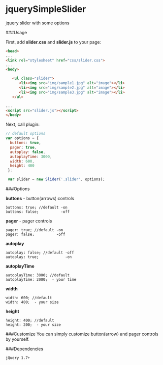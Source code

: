 # jquerySimpleSlider
jquery slider with some options

###Usage

First, add **slider.css** and **slider.js** to your page:

```html
<head>
...
<link rel="stylesheet" href="css/slider.css">
...
<body>

   <ul class="slider">
      <li><img src="img/sample1.jpg" alt="image"></li>
      <li><img src="img/sample2.jpg" alt="image"></li>
      <li><img src="img/sample3.jpg" alt="image"></li>
   </ul>

...
<script src="slider.js"></script>
</body>
```

Next, call plugin:

```js
// default options
var options = {
  buttons: true,
  pager: true,
  autoplay: false,
  autoplayTime: 3000,
  width: 600,
  height: 400
 };

 var slider = new Slider('.slider', options);
```

###Options

**buttons** - button(arrows) controls

```
buttons: true; //default -on
buttons: false;          -off
``` 

**pager** - pager controls
```
pager: true; //default -on
pager: false;          -off
```

**autoplay** 
```
autoplay: false; //default -off
autoplay: true;            -on
```

**autoplayTime**  
```
autoplayTime: 3000; //default 
autoplayTime: 2000;  - your time
``` 

**width**  
```
width: 600; //default 
width: 400;  - your size
``` 

**height**  
```
height: 400; //default 
height: 200;  - your size
``` 

###Customize
You can simply customize button(arrow) and pager controls by yourself.

###Dependencies
```
jQuery 1.7+
```

